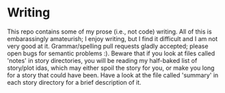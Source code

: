 # Writing

This repo contains some of my prose (i.e., not code) writing. All of this is
embarassingly amateurish; I enjoy writing, but I find it difficult and I am not
very good at it. Grammar/spelling pull requests gladly accepted; please open
bugs for semantic problems :). Beware that if you look at files called 'notes'
in story directories, you will be reading my half-baked list of story/plot idas,
which may either spoil the story for you, or make you long for a story that
could have been. Have a look at the file called 'summary' in each story
directory for a brief description of it.
